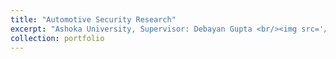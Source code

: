```yaml
---
title: "Automotive Security Research"
excerpt: "Ashoka University, Supervisor: Debayan Gupta <br/><img src='/images/500x300.png'>"
collection: portfolio
---
```


 
